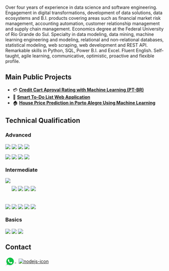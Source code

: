 Over four years of experience in data science and software engineering. Engagement in digital transformations, development of data solutions, data ecosystems and B.I. products covering areas such as financial market risk management, accounting automation, customer relationship management and supply chain management. Economics degree at the Federal University of Rio Grande do Sul. Specialty in data modeling, data mining, machine learning engineering and modeling, relational and non-relational databases, statistical modeling, web scraping, web development and REST API. Remarkable skills in Python, SQL, Power B.I. and Excel. Fluent English. Self-taught, agile learning, communicative, optimistic, proactive and flexible profile.

## Main Public Projects

* 💳 **[Credit Cart Aproval Rating with Machine Learning (PT-BR)](https://github.com/dougpcorrea/data_science/tree/main/1.%20Credit%20card%20aproval%20rating)** 
* 📝 **[Smart To-Do List Web Application](https://github.com/dougpcorrea/software_engineering/tree/main/1.%20Smart%20to%20do%20list)** 
* 🏠 **[House Price Prediction in Porto Alegre Using Machine Learning](https://github.com/dougpcorrea/data_science/tree/main/1.%20Credit%20card%20aproval%20rating)** 

## Technical Qualification

### Advanced

[<img align="center" src="https://img.shields.io/badge/Python-3776AB?style=for-the-badge&logo=python&logoColor=white">]()
[<img align="center" src="https://img.shields.io/badge/power_bi-F2C811?style=for-the-badge&logo=powerbi&logoColor=black">]()
[<img align="center" src="https://img.shields.io/badge/Microsoft_Excel-217346?style=for-the-badge&logo=microsoft-excel&logoColor=white">]()
[<img align="center" src="https://img.shields.io/badge/typescript-%23007ACC.svg?style=for-the-badge&logo=typescript&logoColor=white">]()

[<img align="center" src="https://img.shields.io/badge/javascript-%23323330.svg?style=for-the-badge&logo=javascript&logoColor=%23F7DF1E">]()
[<img align="center" src="https://img.shields.io/badge/html5-%23E34F26.svg?style=for-the-badge&logo=html5&logoColor=white">]()
[<img align="center" src="https://img.shields.io/badge/css3-%231572B6.svg?style=for-the-badge&logo=css3&logoColor=white">]()
[<img align="center" src="https://img.shields.io/badge/mysql-%2300f.svg?style=for-the-badge&logo=mysql&logoColor=white">]()
  
### Intermediate

[<img align="center" style="margin-bottom: 50px" src="https://img.shields.io/badge/AWS-%23FF9900.svg?style=for-the-badge&logo=amazon-aws&logoColor=white">]()
[<img align="center" src="https://img.shields.io/badge/django-%23092E20.svg?style=for-the-badge&logo=django&logoColor=white">]()
[<img align="center" src="https://img.shields.io/badge/angular-%23DD0031.svg?style=for-the-badge&logo=angular&logoColor=white">]()
[<img align="center" src="https://img.shields.io/badge/Apache%20Airflow-017CEE?style=for-the-badge&logo=Apache%20Airflow&logoColor=white">]()
[<img align="center" src="https://img.shields.io/badge/php-%23777BB4.svg?style=for-the-badge&logo=php&logoColor=white">]()

[<img align="center" src="https://img.shields.io/badge/docker-%230db7ed.svg?style=for-the-badge&logo=docker&logoColor=white">]()
[<img align="center" src="https://img.shields.io/badge/git-%23F05033.svg?style=for-the-badge&logo=git&logoColor=white">]()
[<img align="center" src="https://img.shields.io/badge/laravel-%23FF2D20.svg?style=for-the-badge&logo=laravel&logoColor=white">]()
[<img align="center" src="https://img.shields.io/badge/Linux-FCC624?style=for-the-badge&logo=linux&logoColor=black">]()
[<img align="center" src="https://img.shields.io/badge/Microsoft%20SQL%20Server-CC2927?style=for-the-badge&logo=microsoft%20sql%20server&logoColor=white">]()


### Basics

[<img align="center" src="https://img.shields.io/badge/kubernetes-%23326ce5.svg?style=for-the-badge&logo=kubernetes&logoColor=white">]()
[<img align="center" src="https://img.shields.io/badge/postgres-%23316192.svg?style=for-the-badge&logo=postgresql&logoColor=white">]()
[<img align="center" src="https://img.shields.io/badge/-selenium-%43B02A?style=for-the-badge&logo=selenium&logoColor=white">]()


## Contact
<div style="display: inline-block">
  <a href="https://wa.me/5551984925343">
    <img align="center" height="30" width="30" alt="nodejs-icon" src="https://github.com/appicons/Whatsapp/blob/master/icons/whatsapp_194x194.png">
  </a>
  &nbsp;
  <a href="https://www.linkedin.com/in/dougpcorrea/">
    <img align="center" height="30" width="30" alt="nodejs-icon" src="https://upload.wikimedia.org/wikipedia/commons/thumb/f/f8/LinkedIn_icon_circle.svg/800px-LinkedIn_icon_circle.svg.png">
  </a>
</div>
